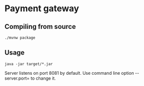 # Payment gateway

## Compiling from source

```
./mvnw package
```

## Usage

```
java -jar target/*.jar
```

Server listens on port 8081 by default. Use command line option --server.port= to change it.

